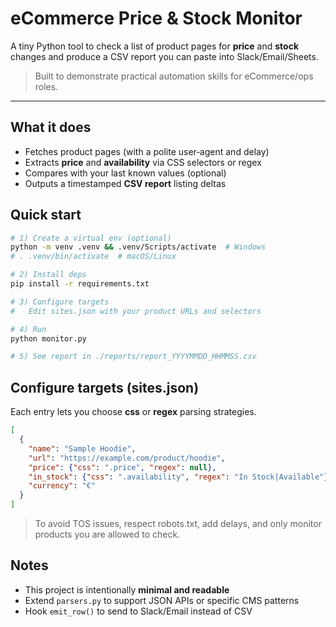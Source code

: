 # eCommerce Price & Stock Monitor

A tiny Python tool to check a list of product pages for **price** and **stock** changes and produce a CSV report you can paste into Slack/Email/Sheets.

> Built to demonstrate practical automation skills for eCommerce/ops roles.

---

## What it does
- Fetches product pages (with a polite user‑agent and delay)
- Extracts **price** and **availability** via CSS selectors or regex
- Compares with your last known values (optional)
- Outputs a timestamped **CSV report** listing deltas

## Quick start
```bash
# 1) Create a virtual env (optional)
python -m venv .venv && .venv/Scripts/activate  # Windows
# . .venv/bin/activate  # macOS/Linux

# 2) Install deps
pip install -r requirements.txt

# 3) Configure targets
#   Edit sites.json with your product URLs and selectors

# 4) Run
python monitor.py

# 5) See report in ./reports/report_YYYYMMDD_HHMMSS.csv
```

## Configure targets (sites.json)
Each entry lets you choose **css** or **regex** parsing strategies.

```json
[
  {
    "name": "Sample Hoodie",
    "url": "https://example.com/product/hoodie",
    "price": {"css": ".price", "regex": null},
    "in_stock": {"css": ".availability", "regex": "In Stock|Available"},
    "currency": "€"
  }
]
```

> To avoid TOS issues, respect robots.txt, add delays, and only monitor products you are allowed to check.

## Notes
- This project is intentionally **minimal and readable**
- Extend `parsers.py` to support JSON APIs or specific CMS patterns
- Hook `emit_row()` to send to Slack/Email instead of CSV
